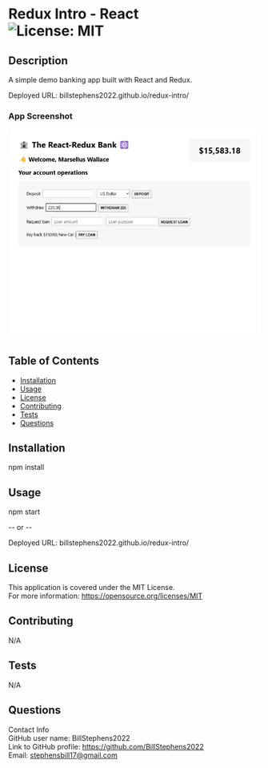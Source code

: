 # Redux Intro - React<br>![License: MIT](https://img.shields.io/badge/License-MIT-yellow.svg)

  ## Description

  A simple demo banking app built with React and Redux.

  Deployed URL: billstephens2022.github.io/redux-intro/

  ### App Screenshot
  ![app screenshot](/public/screenshot.png)
  
  ## Table of Contents
  
  - [Installation](#installation)
  - [Usage](#usage)
  - [License](#license)
  - [Contributing](#contributing)
  - [Tests](#tests)
  - [Questions](#questions)
  
  ## Installation
  
  npm install
  
  ## Usage
  
  npm start

  -- or --

  Deployed URL: billstephens2022.github.io/redux-intro/

  ## License
This application is covered under the MIT License.
<br>For more information: https://opensource.org/licenses/MIT
  
  ## Contributing
  N/A
  
  ## Tests
  N/A

  ## Questions
  Contact Info<br>
  GitHub user name: BillStephens2022<br>
  Link to GitHub profile: https://github.com/BillStephens2022<br>
  Email: stephensbill17@gmail.com
